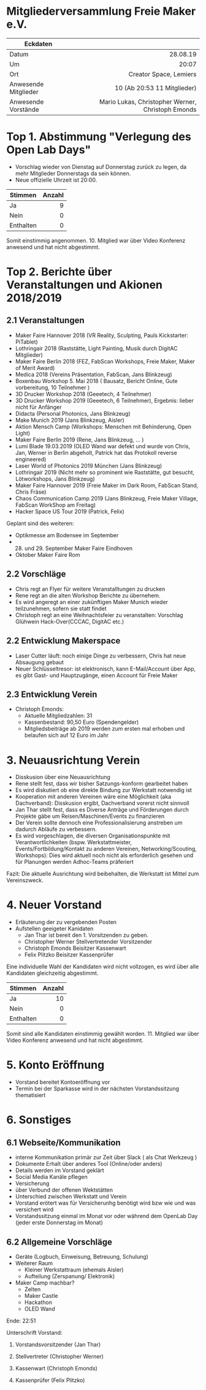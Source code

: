 # Mitgliederversammlung Freie Maker e.V.

|Eckdaten | &nbsp;|
|------|--------:|
|Datum |28.08.19| 
|Um    |   20:07|
|Ort   |Creator Space, Lemiers|
|Anwesende Mitglieder| 10 (Ab 20:53 11 Mitglieder)|
|Anwesende Vorstände | Mario Lukas, Christopher Werner, Christoph Emonds|

# Top 1. Abstimmung "Verlegung des Open Lab Days"
- Vorschlag wieder von Dienstag auf Donnerstag zurück zu legen, da mehr Mitglieder Donnerstags da sein können.
- Neue offizielle Uhrzeit ist 20:00. 

|Stimmen|Anzahl|
|-------|------:|
|Ja|9|
|Nein|0|
|Enthalten|0|

Somit einstimmig angenommen. 10. Mitglied war über Video Konferenz anwesend und hat nicht abgestimmt.

# Top 2. Berichte über Veranstaltungen und Akionen 2018/2019

## 2.1 Veranstaltungen
- Maker Faire Hannover 2018 (VR Reality, Sculpting,  Pauls Kickstarter: PiTablet)
- Lothringair 2018 (Raststätte, Light Painting, Musik durch DigitAC Mitglieder)
- Maker Faire Berlin 2018 (FEZ, FabScan Workshops, Freie Maker, Maker of Merit Award)
- Medica 2018 (Vereins Präsentation, FabScan, Jans Blinkzeug)
- Boxenbau Workshop 5. Mai 2018  ( Bausatz, Bericht Online, Gute vorbereitung, 10 Teilnehmer )
- 3D Drucker Workshop 2018 (Geeetech, 4 Teilnehmer)
- 3D Drucker Workshop 2019 (Geeetech, 6 Teilnehmer), Ergebnis: lieber nicht für Anfänger
- Didacta (Personal Photonics, Jans Blinkzeug)
- Make Munich 2019 (Jans Blinkzeug, Aisler)
- Aktion Mensch Camp (Workshops: Menschen mit Behinderung, Open Light)
- Maker Faire Berlin 2019 (Rene, Jans Blinkzeug, ... )
- Lumi Blade 19.03.2019 (OLED Wand war defekt und wurde von Chris, Jan, Werner in Berlin abgeholt, Patrick hat das Protokoll reverse engineered)
- Laser World of Photonics 2019 München (Jans Blinkzeug)
- Lothringair 2019 (Nicht mehr so prominent wie Raststätte, gut besucht, Lötworkshops, Jans Blinkzeug)
- Maker Faire Hannover 2019 (Freie Maker im Dark Room, FabScan Stand, Chris Fräse)
- Chaos Communication Camp 2019 (Jans Blinkzeug, Freie Maker Village,  FabScan WorkShop am Freitag)
- Hacker Space US Tour 2019 (Patrick, Felix)

Geplant sind des weiteren:
- Optikmesse am Bodensee im September
- 28. und 29. September Maker Faire Eindhoven
- Oktober Maker Faire Rom

## 2.2 Vorschläge
- Chris regt an Flyer für weitere Veranstalltungen zu drucken
- Rene regt an die alten Workshop Berichte zu übernehem. 
- Es wird angeregt an einer zukünftigen Maker Munich wieder teilzunehmen, sofern sie statt findet
- Christoph regt an eine Weihnachtsfeier zu veranstalten: Vorschlag Glühwein Hack-Over(CCCAC, DigitAC etc.)
	
## 2.2 Entwicklung Makerspace

- Laser Cutter läuft: noch einige Dinge zu verbessern, Chris hat neue Absaugung gebaut
- Neuer Schlüsseltresor:  ist elektronisch, kann E-Mail/Account über App, es gibt Gast- und Hauptzugänge, einen Account für Freie Maker
	
## 2.3 Entwicklung Verein
- Christoph Emonds: 
  - Aktuelle Mitgliedzahlen: 31
  - Kassenbestand: 90,50 Euro (Spendengelder)
  - Mitgliedsbeiträge ab 2019 werden zum ersten mal erhoben und belaufen sich auf 12 Euro im Jahr

# 3. Neuausrichtung Verein	

- Disskusion über eine Neuausrichtung
- Rene stellt fest, dass wir bisher Satzungs-konform gearbeitet haben 
- Es wird diskutiert ob eine direkte Bindung zur Werkstatt notwendig ist 
- Kooperation mit anderen Vereinen wäre eine Möglichkeit (aka Dachverband): Disskusion ergibt,  Dachverband vorerst nicht sinnvoll
- Jan Thar stellt fest, dass es Diverse Anträge und Förderungen durch Projekte gäbe um Reisen/Maschinen/Events zu finanzieren
- Der Verein sollte dennoch eine Professionalisierung anstreben um dadurch Abläufe zu verbessern. 
- Es wird vorgeschlagen, die diversen Organisationspunkte mit Verantwortlichkeiten (bspw. Werkstattmeister, Events/Fortbildung/Kontakt zu anderen Vereinen, Networking/Scouting, Workshops): Dies wird aktuell noch nicht als erforderlich gesehen und für Planungen werden Adhoc-Teams präferiert 

Fazit: Die aktuelle Ausrichtung wird beibehalten, die Werkstatt ist Mittel zum Vereinszweck.


# 4. Neuer Vorstand
- Erläuterung der zu vergebenden Posten 
- Aufstellen geeigeter Kanidaten
   - Jan Thar ist bereit den 1. Vorsitzenden zu geben.
   - Christopher Werner Stellvertretender Vorsitzender
   - Christoph Emonds Beisitzer Kassenwart
   - Felix Plitzko Beisitzer Kassenprüfer


Eine individuelle Wahl der Kandidaten wird nicht vollzogen, es wird über alle Kandidaten gleichzeitig abgestimmt.

|Stimmen|Anzahl|
|-------|------:|
|Ja|10|
|Nein|0|
|Enthalten|0|

Somit sind alle Kandidaten einstimmig gewählt worden. 11. Mitglied war über Video Konferenz anwesend und hat nicht abgestimmt.

# 5. Konto Eröffnung

- Vorstand bereitet Kontoeröffnung vor
- Termin bei der Sparkasse wird in der nächsten Vorstandssitzung thematisiert

# 6. Sonstiges

## 6.1  Webseite/Kommunikation

- interne Kommunikation primär zur Zeit über Slack ( als Chat Werkzeug )
- Dokumente Erhalt über anderes Tool (Online/oder anders)
- Details werden im Vorstand geklärt
- Social Media Kanäle pflegen
- Versicherung
- über Verbund der offenen Wektstätten
- Unterschied zwischen Werkstatt und Verein
- Vorstand erötert was für Versicherunhg benötigt wird bzw wie und was versichert wird
- Vorstandssitzung einmal im Monat vor oder während dem OpenLab Day (jeder erste Donnerstag im Monat)


## 6.2 Allgemeine Vorschläge

- Geräte (Logbuch, Einweisung, Betreuung, Schulung)
- Weiterer Raum
  - Kleiner Werkstattraum (ehemals Aisler)
  - Aufteilung (Zerspanung/ Elektronik)
- Maker Camp machbar?
  - Zelten  
  - Maker Castle 
  - Hackathon 
  - OLED Wand

Ende: 22:51

Unterschrift Vorstand:



1. Vorstandsvorsitzender (Jan Thar)						



2. Stellvertreter (Christopher Werner)



3. Kassenwart (Christoph Emonds)



4. Kassenprüfer (Felix Plitzko)

